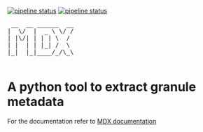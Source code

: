 [![pipeline status](https://gitlab.com/ghrc-cloud/metadata-extractor/badges/master/pipeline.svg)](https://gitlab.com/ghrc-cloud/metadata-extractor/-/jobs) [![pipeline status](https://gitlab.com/ghrc-cloud/metadata-extractor/badges/master/coverage.svg)](https://gitlab.com/ghrc-cloud/metadata-extractor)
<pre>
 __  __ ______  __
|  \/  |  _ \ \/ /
| |\/| | | | \  /
| |  | | |_| /  \
|_|  |_|____/_/\_\

</pre>


# A python tool to extract granule metadata
For the documentation refer to
[MDX documentation](https://docs.google.com/document/d/1wQlfpdHOepR8mdfKfBMJwiUyqs5DOVJfjL42ePx6RDA)
